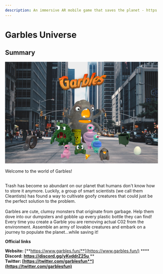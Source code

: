 ```yaml
---
description: An immersive AR mobile game that saves the planet - https://www.garbles.fun/
---
```


# Garbles Universe

## Summary

![](.gitbook/assets/andrea-cau-nV7GJmSq3zc-unsplash.jpg)

Welcome to the world of Garbles!&#x20;

\
Trash has become so abundant on our planet that humans don't know how to store it anymore. Luckily, a group of smart scientists (we call them Cleantists) has found a way to cultivate goofy creatures that could just be the perfect solution to the problem.\
&#x20;\
Garbles are cute, clumsy monsters that originate from garbage. Help them dove into our dumpsters and gobble up every plastic bottle they can find! Every time you create a Garble you are removing actual C02 from the environment. Assemble an army of lovable creatures and embark on a journey to populate the planet...while saving it!

**Official links**

**Website:** [**https://www.garbles.fun/**](https://www.garbles.fun/)  ****  \
**Discord:** [**https://discord.gg/yKvddrZ25u** ](https://discord.gg/yKvddrZ25u)****\
**Twitter:** [**https://twitter.com/garblesfun**](https://twitter.com/garblesfun)****

